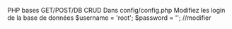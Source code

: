 PHP bases GET/POST/DB CRUD
Dans config/config.php
Modifiez les login de la base de données
$username = 'root';
$password = ''; //modifier
